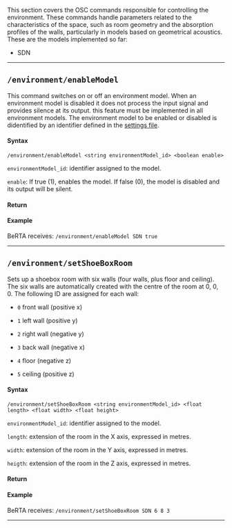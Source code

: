 This section covers the OSC commands responsible for controlling the environment. These commands handle parameters related to the characteristics of the space, such as room geometry and the absorption profiles of the walls, particularly in models based on geometrical acoustics. These are the models implemented so far:

- SDN


<!----------------------------------------------------------------------------------->
---


## `/environment/enableModel`

This command switches on or off an environment model. When an environment model is disabled it does not process the input signal and provides silence at its output. this feature must be implemented in all environment models. The environment model to be enabled or disabled is didentified by an identifier defined in the [settings file](/BRT-Documentation/setup/settingsFile).

#### Syntax

`/environment/enableModel <string environmentModel_id> <boolean enable>`

`environmentModel_id`: identifier assigned to the model.

`enable`: If true (1), enables the model. If false (0), the model is disabled and its output will be silent.

#### Return

<!-- An echo is returned to all subscribers: `/environment/enableModel <string environmentModel_id> <boolean enable>`
-->

#### Example

BeRTA receives: `/environment/enableModel SDN true`

<!--BeRTA sends back to all subscribers: `/environment/enableModel SDN true`
-->

<!----------------------------------------------------------------------------------->
---


## `/environment/setShoeBoxRoom`

Sets up a shoebox room with six walls (four walls, plus floor and ceiling). The six walls are automatically created with the centre of the room at 0, 0, 0.  The following ID are assigned for each wall: 

- `0` front wall (positive x)

- `1` left wall (positive y)

- `2` right wall (negative y)

- `3` back wall (negative x)

- `4` floor (negative z)

- `5` ceiling (positive z)

#### Syntax

`/environment/setShoeBoxRoom <string environmentModel_id> <float length> <float width> <float height>`

`environmentModel_id`: identifier assigned to the model.

`length`: extension of the room in the X axis, expressed in metres.

`width`: extension of the room in the Y axis, expressed in metres.

`heigth`: extension of the room in the Z axis, expressed in metres.

#### Return

<!-- An echo is returned to all subscribers: `/environment/setShoeBoxRoom <string environmentModel_id> <float length> <float width> <float height>`
-->

#### Example

BeRTA receives: `/environment/setShoeBoxRoom SDN 6 8 3`

<!--BeRTA sends back to all subscribers: `/environment/setShoeBoxRoom SDN 6 8 3`
-->

<!----------------------------------------------------------------------------------->
---
